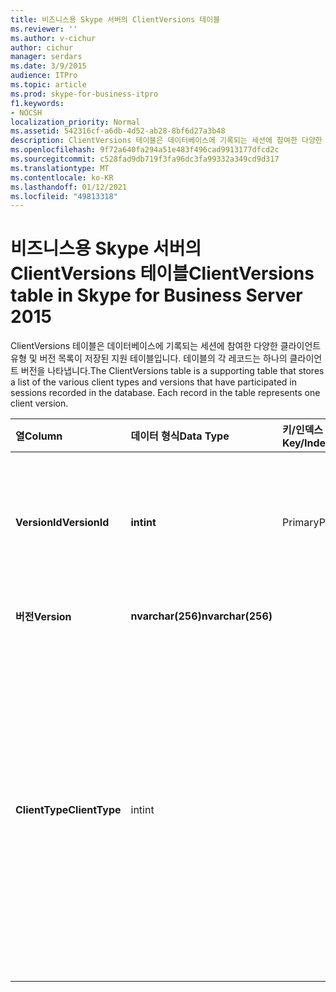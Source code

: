 ```yaml
---
title: 비즈니스용 Skype 서버의 ClientVersions 테이블
ms.reviewer: ''
ms.author: v-cichur
author: cichur
manager: serdars
ms.date: 3/9/2015
audience: ITPro
ms.topic: article
ms.prod: skype-for-business-itpro
f1.keywords:
- NOCSH
localization_priority: Normal
ms.assetid: 542316cf-a6db-4d52-ab28-8bf6d27a3b48
description: ClientVersions 테이블은 데이터베이스에 기록되는 세션에 참여한 다양한 클라이언트 유형 및 버전 목록이 저장된 지원 테이블입니다. 테이블의 각 레코드는 하나의 클라이언트 버전을 나타냅니다.
ms.openlocfilehash: 9f72a640fa294a51e483f496cad9913177dfcd2c
ms.sourcegitcommit: c528fad9db719f3fa96dc3fa99332a349cd9d317
ms.translationtype: MT
ms.contentlocale: ko-KR
ms.lasthandoff: 01/12/2021
ms.locfileid: "49813318"
---
```

# <a name="clientversions-table-in-skype-for-business-server-2015"></a><span data-ttu-id="0ca37-104">비즈니스용 Skype 서버의 ClientVersions 테이블</span><span class="sxs-lookup"><span data-stu-id="0ca37-104">ClientVersions table in Skype for Business Server 2015</span></span>
 
<span data-ttu-id="0ca37-p102">ClientVersions 테이블은 데이터베이스에 기록되는 세션에 참여한 다양한 클라이언트 유형 및 버전 목록이 저장된 지원 테이블입니다. 테이블의 각 레코드는 하나의 클라이언트 버전을 나타냅니다.</span><span class="sxs-lookup"><span data-stu-id="0ca37-p102">The ClientVersions table is a supporting table that stores a list of the various client types and versions that have participated in sessions recorded in the database. Each record in the table represents one client version.</span></span>
  
|<span data-ttu-id="0ca37-107">**열**</span><span class="sxs-lookup"><span data-stu-id="0ca37-107">**Column**</span></span>|<span data-ttu-id="0ca37-108">**데이터 형식**</span><span class="sxs-lookup"><span data-stu-id="0ca37-108">**Data Type**</span></span>|<span data-ttu-id="0ca37-109">**키/인덱스**</span><span class="sxs-lookup"><span data-stu-id="0ca37-109">**Key/Index**</span></span>|<span data-ttu-id="0ca37-110">**세부 정보**</span><span class="sxs-lookup"><span data-stu-id="0ca37-110">**Details**</span></span>|
|:-----|:-----|:-----|:-----|
|<span data-ttu-id="0ca37-111">**VersionId**</span><span class="sxs-lookup"><span data-stu-id="0ca37-111">**VersionId**</span></span> <br/> |<span data-ttu-id="0ca37-112">**int**</span><span class="sxs-lookup"><span data-stu-id="0ca37-112">**int**</span></span> <br/> |<span data-ttu-id="0ca37-113">Primary</span><span class="sxs-lookup"><span data-stu-id="0ca37-113">Primary</span></span>  <br/> |<span data-ttu-id="0ca37-114">이 클라이언트 유형 및 버전을 식별하는 고유 번호입니다.</span><span class="sxs-lookup"><span data-stu-id="0ca37-114">Unique number identifying this client type and version.</span></span>  <br/> |
|<span data-ttu-id="0ca37-115">**버전**</span><span class="sxs-lookup"><span data-stu-id="0ca37-115">**Version**</span></span> <br/> |<span data-ttu-id="0ca37-116">**nvarchar(256)**</span><span class="sxs-lookup"><span data-stu-id="0ca37-116">**nvarchar(256)**</span></span> <br/> ||<span data-ttu-id="0ca37-117">버전 이름입니다.</span><span class="sxs-lookup"><span data-stu-id="0ca37-117">Version name.</span></span>  <br/> |
|<span data-ttu-id="0ca37-118">**ClientType**</span><span class="sxs-lookup"><span data-stu-id="0ca37-118">**ClientType**</span></span> <br/> |<span data-ttu-id="0ca37-119">int</span><span class="sxs-lookup"><span data-stu-id="0ca37-119">int</span></span>  <br/> ||<span data-ttu-id="0ca37-120">세션에 사용된 클라이언트 유형을 지정합니다.</span><span class="sxs-lookup"><span data-stu-id="0ca37-120">Specifies the type of client used in the session.</span></span> <span data-ttu-id="0ca37-121">자세한 내용은 [UserAgentDef 테이블을](useragentdef.md) 참조하십시오.</span><span class="sxs-lookup"><span data-stu-id="0ca37-121">See the [UserAgentDef table](useragentdef.md) for more information.</span></span> <br/> <span data-ttu-id="0ca37-122">이 필드는 Microsoft Lync Server 2013에서 도입했습니다.</span><span class="sxs-lookup"><span data-stu-id="0ca37-122">This field was introduced in Microsoft Lync Server 2013.</span></span>  <br/> |
   

